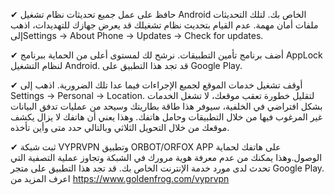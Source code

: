 


✔ حافظ على عمل جميع تحديثات نظام تشغيل Android الخاص بك. لتلك التحديثات ملفات أمان مهمة. عدم القيام بتحديث نظام تشغيلك قد يعرض جهازك للتهديدات، اذهب إلىSettings → About Phone → Updates → Check for updates. 

✔ أضف برنامج تأمين التطبيقات. نرشح لك لمستوى أعلى من الحماية ببرنامج AppLock لنظام التشغيل Android. قد تجد هذا التطبيق على Google Play.

✔ أوقف تشغيل خدمات الموقع لجميع الإجراءات فيما عدا تلك الضرورية. اذهب إلى Settings → Personal → Location. لتقليل خطورة تعقب موقعك، لا تشغل الخدمات بشكل افتراضي في الخلفية، سيوفر هذا طاقة بطاريتك وسيحد من عمليات تدفق البيانات غير المرغوب فيها من خلال التطبيقات وحامل هاتفك. وهذا يعني أن هاتفك لا يزال يكشف موقعك من خلال التحويل الثلاثي وبالتالي حدد متى وأين تأخذه.

✔ ثبت شبكة VYPRVPN وتطبيق ORBOT/ORFOX APP على هاتفك لحماية الوصول.وهذا يمكنك من عدم معرفة هوية مرورك في الشبكة وتجاوز عملية التصفية التي تحدث لدى مورد خدمة الإنترنت الخاص بك. قد تجد هذا التطبيق على متجر Google Play. اعرف المزيد من https://www.goldenfrog.com/vyprvpn